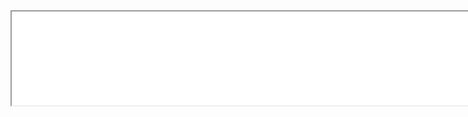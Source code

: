 
<iframe
  src="//rstudio-pubs-static.s3.amazonaws.com/1260946_3603f120afa04fb8a37411bd1a2428a4.html"
  style="width:200%; height:1000px scrolling="yes";"
></iframe>

